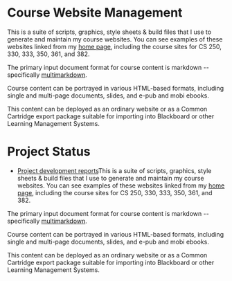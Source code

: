 # Course Website Management

This is a suite of scripts, graphics, style sheets & build files that
I use to generate and maintain my course websites.  You can see
examples of these websites linked from my
[home page](http://www.cs.odu.edu/~zeil/), including the course sites
for CS 250, 330, 333, 350, 361, and 382.

The primary input document format for course content is markdown --
specifically [multimarkdown](http://fletcherpenney.net/multimarkdown/). 

Course content can be portrayed in various HTML-based formats,
including single and multi-page documents, slides, and e-pub and mobi
ebooks.

This content can be deployed as an ordinary website or as a Common
Cartridge export package suitable for importing into Blackboard or other
Learning Management Systems.

# Project Status

* [Project development reports](http://www.cs.odu.edu/~zeil/gitlab/cwm/utils/reports/reportsSummary/projectReports.html)This is a suite of scripts, graphics, style sheets & build files that
I use to generate and maintain my course websites.  You can see
examples of these websites linked from my
[home page](http://www.cs.odu.edu/~zeil/), including the course sites
for CS 250, 330, 333, 350, 361, and 382.

The primary input document format for course content is markdown --
specifically [multimarkdown](http://fletcherpenney.net/multimarkdown/). 

Course content can be portrayed in various HTML-based formats,
including single and multi-page documents, slides, and e-pub and mobi
ebooks.

This content can be deployed as an ordinary website or as a Common
Cartridge export package suitable for importing into Blackboard or other
Learning Management Systems.
